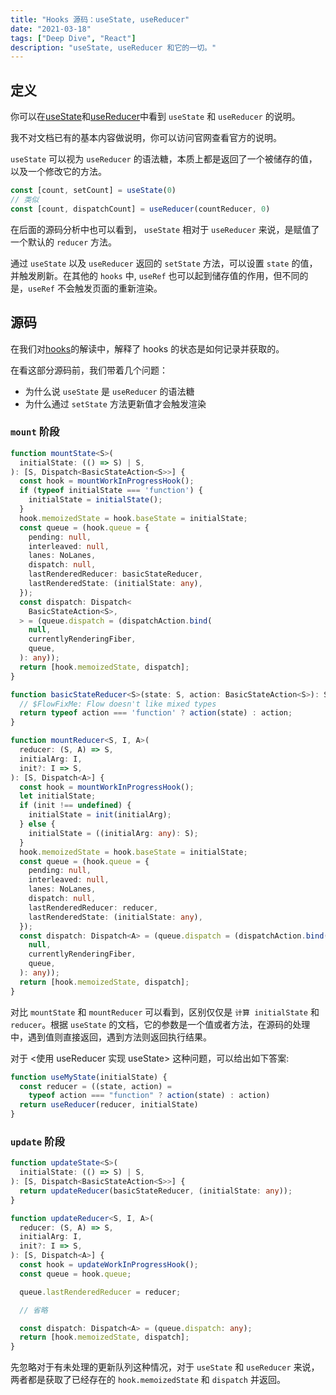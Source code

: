```yaml
---
title: "Hooks 源码：useState, useReducer"
date: "2021-03-18"
tags: ["Deep Dive", "React"]
description: "useState, useReducer 和它的一切。"
---
```


## 定义

你可以在[useState](https://reactjs.org/docs/hooks-reference.html#usestate)和[useReducer](https://reactjs.org/docs/hooks-reference.html#usereducer)中看到 `useState` 和 `useReducer` 的说明。

我不对文档已有的基本内容做说明，你可以访问官网查看官方的说明。

`useState` 可以视为 `useReducer` 的语法糖，本质上都是返回了一个被储存的值，以及一个修改它的方法。

```js
const [count, setCount] = useState(0)
// 类似
const [count, dispatchCount] = useReducer(countReducer, 0)
```

在后面的源码分析中也可以看到， `useState` 相对于 `useReducer` 来说，是赋值了一个默认的 `reducer` 方法。

通过 `useState` 以及 `useReducer` 返回的 `setState` 方法，可以设置 `state` 的值，并触发刷新。在其他的 `hooks` 中, `useRef` 也可以起到储存值的作用，但不同的是，`useRef` 不会触发页面的重新渲染。

## 源码

在我们对[hooks](/react/hooks/basic)的解读中，解释了 hooks 的状态是如何记录并获取的。

在看这部分源码前，我们带着几个问题：

- 为什么说 `useState` 是 `useReducer` 的语法糖
- 为什么通过 `setState` 方法更新值才会触发渲染

### `mount` 阶段

```ts
function mountState<S>(
  initialState: (() => S) | S,
): [S, Dispatch<BasicStateAction<S>>] {
  const hook = mountWorkInProgressHook();
  if (typeof initialState === 'function') {
    initialState = initialState();
  }
  hook.memoizedState = hook.baseState = initialState;
  const queue = (hook.queue = {
    pending: null,
    interleaved: null,
    lanes: NoLanes,
    dispatch: null,
    lastRenderedReducer: basicStateReducer,
    lastRenderedState: (initialState: any),
  });
  const dispatch: Dispatch<
    BasicStateAction<S>,
  > = (queue.dispatch = (dispatchAction.bind(
    null,
    currentlyRenderingFiber,
    queue,
  ): any));
  return [hook.memoizedState, dispatch];
}

function basicStateReducer<S>(state: S, action: BasicStateAction<S>): S {
  // $FlowFixMe: Flow doesn't like mixed types
  return typeof action === 'function' ? action(state) : action;
}

function mountReducer<S, I, A>(
  reducer: (S, A) => S,
  initialArg: I,
  init?: I => S,
): [S, Dispatch<A>] {
  const hook = mountWorkInProgressHook();
  let initialState;
  if (init !== undefined) {
    initialState = init(initialArg);
  } else {
    initialState = ((initialArg: any): S);
  }
  hook.memoizedState = hook.baseState = initialState;
  const queue = (hook.queue = {
    pending: null,
    interleaved: null,
    lanes: NoLanes,
    dispatch: null,
    lastRenderedReducer: reducer,
    lastRenderedState: (initialState: any),
  });
  const dispatch: Dispatch<A> = (queue.dispatch = (dispatchAction.bind(
    null,
    currentlyRenderingFiber,
    queue,
  ): any));
  return [hook.memoizedState, dispatch];
}
```

对比 `mountState` 和 `mountReducer` 可以看到，区别仅仅是 `计算 initialState` 和 `reducer`。根据 `useState` 的文档，它的参数是一个值或者方法，在源码的处理中，遇到值则直接返回，遇到方法则返回执行结果。

对于 <使用 useReducer 实现 useState> 这种问题，可以给出如下答案:

>

```ts
function useMyState(initialState) {
  const reducer = ((state, action) =
    typeof action === "function" ? action(state) : action)
  return useReducer(reducer, initialState)
}
```

### `update` 阶段

```ts
function updateState<S>(
  initialState: (() => S) | S,
): [S, Dispatch<BasicStateAction<S>>] {
  return updateReducer(basicStateReducer, (initialState: any));
}

function updateReducer<S, I, A>(
  reducer: (S, A) => S,
  initialArg: I,
  init?: I => S,
): [S, Dispatch<A>] {
  const hook = updateWorkInProgressHook();
  const queue = hook.queue;

  queue.lastRenderedReducer = reducer;

  // 省略

  const dispatch: Dispatch<A> = (queue.dispatch: any);
  return [hook.memoizedState, dispatch];
}
```

先忽略对于有未处理的更新队列这种情况，对于 `useState` 和 `useReducer` 来说，两者都是获取了已经存在的 `hook.memoizedState` 和 `dispatch` 并返回。

